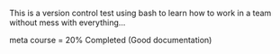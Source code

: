 This is a version control test using bash to learn how to work in a team
without mess with everything...

meta course = 20% Completed (Good documentation)
